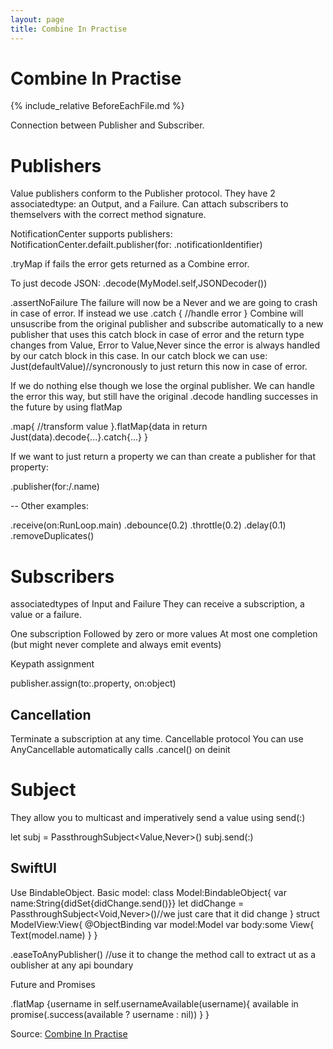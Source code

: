 ```yaml
---
layout: page
title: Combine In Practise
---
```

# Combine In Practise

{% include_relative BeforeEachFile.md %}

Connection between Publisher and Subscriber.

# Publishers

Value publishers conform to the Publisher protocol. They have 2 associatedtype: an Output, and a Failure. Can attach subscribers to themselvers with the correct method signature.

NotificationCenter supports publishers:
NotificationCenter.defailt.publisher(for: .notificationIdentifier)

.tryMap if fails the error gets returned as a Combine error.

To just decode JSON:
.decode(MyModel.self,JSONDecoder())

.assertNoFailure
The failure will now be a Never and we are going to crash in case of error.
If instead we use
.catch {
  //handle error
 }
 Combine will unsuscribe from the original publisher and subscribe automatically to  a new publisher that uses this catch block in case of error and the return type changes from Value, Error to Value,Never since the error is always handled by our catch block in this case.
In our catch block we can use:
 Just(defaultValue)//syncronously
 to just return this now in case of error.

 If we do nothing else though we lose the orginal publisher. We can handle the error this way, but still have the original .decode handling successes in the future by using flatMap

 .map{
   //transform value
 }.flatMap{data in
  return Just(data).decode{...}.catch{...}
 }

If we want to just return a property we can than create a publisher for  that property:

.publisher(for:/.name)

--
Other examples:

.receive(on:RunLoop.main)
.debounce(0.2)
.throttle(0.2)
.delay(0.1)
.removeDuplicates()
# Subscribers
associatedtypes of Input and Failure
They can receive a subscription, a value or a failure.

One subscription
Followed by zero or more values
At most one completion (but might never complete and always emit events)

Keypath assignment

publisher.assign(to:\.property, on:object)

## Cancellation
Terminate a subscription at any time.
Cancellable protocol
You can use AnyCancellable automatically calls .cancel() on deinit

# Subject

They allow you to multicast and imperatively send a value using send(:)

let subj = PassthroughSubject<Value,Never>()
subj.send(:)

## SwiftUI

Use BindableObject.
Basic model:
class Model:BindableObject{
var name:String{didSet{didChange.send()}}
let didChange = PassthroughSubject<Void,Never>()//we just care that it did change
}
struct ModelView:View{
  @ObjectBinding var model:Model
  var body:some View{
    Text(model.name)
  }
}

.easeToAnyPublisher() //use it to change the method call to extract ut as  a oublisher at any api boundary

Future and Promises

.flatMap {username in
  self.usernameAvailable(username){
    available in
    promise(.success(available ? username : nil))
  }
}



Source:
[Combine In Practise](https://developer.apple.com/wwdc19/721)